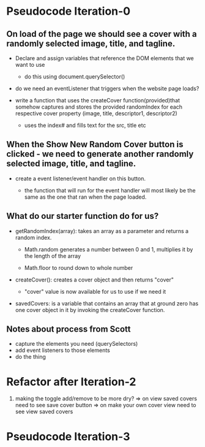 # Pseudocode Iteration-0

## On load of the page we should see a cover with a randomly selected image, title, and tagline.

- Declare and assign variables that reference the DOM elements that we want to use

  - do this using document.querySelector()

- do we need an eventListener that triggers when the website page loads?

- write a function that uses the createCover function(provided)that somehow captures and stores the provided randomIndex for each respective cover property (image, title, descriptor1, descriptor2)

  - uses the index# and fills text for the src, title etc

## When the Show New Random Cover button is clicked - we need to generate another randomly selected image, title, and tagline.

- create a event listener/event handler on this button.

  - the function that will run for the event handler will most likely be the same as the one that ran when the page loaded.

## What do our starter function do for us?

- getRandomIndex(array): takes an array as a parameter and returns a random index.

  - Math.random generates a number between 0 and 1, multiplies it by the length of the array

  - Math.floor to round down to whole number

- createCover(): creates a cover object and then returns "cover"

  - "cover" value is now available for us to use if we need it

- savedCovers: is a variable that contains an array that at ground zero has one cover object in it by invoking the createCover function.

## Notes about process from Scott

- capture the elements you need (querySelectors)
- add event listeners to those elements
- do the thing

<!-- # Pseudocode Iteration-1

## Make your Own Cover Button -->

<!-- - Create eventListeners for button -->

<!-- - Form view - visible -->

<!-- - Show New Random Cover & Save Cover buttons - hidden -->

<!-- - Form view visible - Home button visible -->

<!-- ## Saved covers button -->

<!-- - View Saved Covers button - show saved cover section & home page hidden

- When saved covers is visible - home button visible -->

  <!-- ## For both the Make New Cover Form section & Saved Covers Section

  - Be able to switch between the three views (main poster, form, and saved posters) on the correct button clicks
  - When a user clicks the "Home" button, we should only see the Home section
  - When a user clicks the "Home" button, the home button should be hidden
  - When a user clicks the "Home" button, the "Show New Random Cover" and "Save Cover" buttons should be visible again
 -->

<!-- # Pseudocode Iteration-2

## Make the form active to user input

- each text box will need to recieve and store the user input into a respective variable

## Make My Book Button

- Use the input values to create a new, unique cover object(??)
  - Am I missing something here - is there an additional save that needs to happen or just the push to the arrays
  - Save to currentCover type question?
  - currentCover is an existing object in our main.js
- "push" each user input to their respective array(s)
- Change back to the main home view
  - hide the form view again
- Use the newly created cover object to display the newly created cover on the main view (home-view?) -->

# Refactor after Iteration-2

1. making the toggle add/remove to be more dry?
   => on view saved covers need to see save cover button
   => on make your own cover view need to see view saved covers

# Pseudocode Iteration-3
